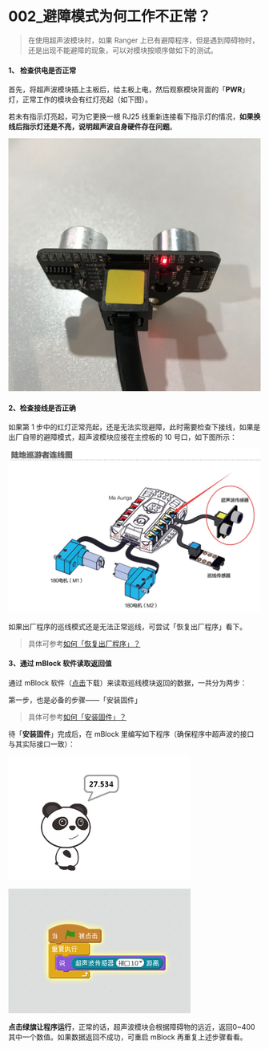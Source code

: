 # 002\_避障模式为何工作不正常？

> 在使用超声波模块时，如果 Ranger 上已有避障程序，但是遇到障碍物时，还是出现不能避障的现象，可以对模块按顺序做如下的测试。

#### 1、 检查供电是否正常

首先，将超声波模块插上主板后，给主板上电，然后观察模块背面的「**PWR**」灯，正常工作的模块会有红灯亮起（如下图）。 

若未有指示灯亮起，可为它更换一根 RJ25 线重新连接看下指示灯的情况，**如果换线后指示灯还是不亮，说明超声波自身硬件存在问题**。

![](../.gitbook/assets/chao-sheng-bo-mo-kuai-bei-deng.jpg)

####  2、检查接线是否正确

 如果第 1 步中的红灯正常亮起，还是无法实现避障，此时需要检查下接线，如果是出厂自带的避障模式，超声波模块应接在主控板的 10 号口，如下图所示：

![](../.gitbook/assets/ranger-chao-sheng-bo-mo-kuai-jie-fa.jpg)



如果出厂程序的巡线模式还是无法正常巡线，可尝试「恢复出厂程序」看下。

> 具体可参考[如何「恢复出厂程序」？](../tips/ru-he-hui-fu-chu-chang-cheng-xu.md)

#### 3、通过 mBlock 软件读取返回值

通过 mBlock 软件（[点击](http://www.mblock.cc/zh-home/software/mblock/mblock3/)下载）来读取巡线模块返回的数据，一共分为两步：

第一步，也是必备的步骤——「安装固件」

> 具体可参考[如何「安装固件」？](../tips/ru-he-an-zhuang-gu-jian.md)

 待「**安装固件**」完成后，在 mBlock 里编写如下程序（确保程序中超声波的接口与其实际接口一致）：

![](../.gitbook/assets/chao-sheng-bo-ce-shi-1.png)

![](../.gitbook/assets/ranger-chao-sheng-bo.png)

**点击绿旗让程序运行**，正常的话，超声波模块会根据障碍物的远近，返回0~400 其中一个数值。如果数据返回不成功，可重启 mBlock 再重复上述步骤看看。

